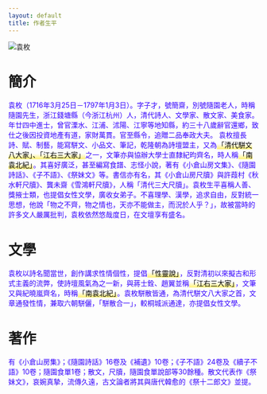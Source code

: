 ```yaml
---
layout: default
title: 作者生平
---
```


<style>
    mark {
        background: linear-gradient(transparent 40%,rgba(255,255,255,0) 40%, #FFF176 90%,transparent 95%);
        padding: 2px 1px;
    }
</style>

<div class="container">
    <div class="row">
        <div class="col-4">
            <img src="/NTCU-GeneralEducation-WisdomOfClassics/assets/img/Yuan_Mei.png" class="img-fluid" alt="袁枚">
        </div>
    <div class="col-8">
        <h1>簡介</h1>
        <p style="color:rgb(51, 0, 255);max-width:1000px;">袁枚（1716年3月25日－1797年1月3日）。字子才，號簡齋，別號隨園老人，時稱隨園先生，浙江錢塘縣（今浙江杭州）人，清代詩人、文學家、散文家、美食家。年廿四中進士，曾官溧水、江浦、沭陽、江寧等地知縣，約三十八歲辭官還鄉，致仕之後因投資地產有道，家財萬貫。官至縣令，追贈二品奉政大夫。
            袁枚擅長詩、賦、制藝，能寫駢文、小品文、筆記，乾隆朝為詩壇盟主，又為<mark>「清代駢文八大家」、「江右三大家」</mark>之一，文筆亦與協辦大學士直隸紀昀齊名，時人稱<mark>「南袁北紀」</mark>。其喜好廣泛，甚至編寫食譜、志怪小說，著有《小倉山房文集》、《隨園詩話》、《子不語》、《祭妹文》等。書信亦有名，其《小倉山房尺牘》與許葭村《秋水軒尺牘》、龔未齋《雪鴻軒尺牘》，人稱「清代三大尺牘」。袁枚生平喜稱人善、獎掖士類，也提倡女性文學，廣收女弟子。不喜理學、漢學，追求自由，反對統一思想，他說「物之不齊，物之情也，天亦不能做主，而況於人乎？」，故被當時的許多文人嚴厲批判，袁枚依然悠哉度日，在文壇享有盛名。
            </p>
        <h1>文學</h1>
        <p style="color:rgb(51, 0, 255);max-width:1000px;">袁枚以詩名聞當世，創作講求性情個性，提倡<mark>「性靈說」</mark>，反對清初以來擬古和形式主義的流弊，使詩壇風氣為之一新，與蔣士銓、趙翼並稱<mark>「江右三大家」</mark>，文筆又與紀曉嵐齊名，時稱<mark>「南袁北紀」</mark>。袁枚駢散皆通，為清代駢文八大家之首，文章通發性情，兼取六朝駢儷，「駢散合一」，較桐城派通達，亦提倡女性文學。</p>
        <h1>著作</h1>
        <p style="color:rgb(51, 0, 255);max-width:1000px;">有《小倉山房集》；《隨園詩話》16卷及《補遺》10卷；《子不語》24卷及《續子不語》10卷；隨園食單1卷；散文，尺牘，隨園食單說部等30餘種。散文代表作《祭妹文》，哀婉真摯，流傳久遠，古文論者將其與唐代韓愈的《祭十二郎文》並提。</p>
    </div>
</div>
